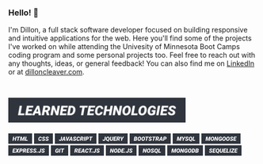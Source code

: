 ### Hello! 👋

I'm Dillon, a full stack software developer focused on building responsive and intuitive applications for the web. Here you'll find some of the projects I've worked on while attending the Univesity of Minnesota Boot Camps coding program and some personal projects too. Feel free to reach out with any thoughts, ideas, or general feedback! You can also find me on [LinkedIn](https://www.linkedin.com/in/dillon-cleaver/) or at [dilloncleaver.com](https://www.dilloncleaver.com/).

<p align="left">
    <img src="https://github.com/teamjuli0/readme-badges/blob/main/themes/clean-dark/menu-categories/learned-technologies.png?raw=true" alt="learned-technologies" style="height: 50px; padding: 30px 0 0 0"/>
</p>

<div style="padding-top: 5px">
    <img src="https://github.com/teamjuli0/readme-badges/blob/main/themes/clean-dark/technologies/html.png?raw=true" alt="html" style="height: 21px;" />
    <img src="https://github.com/teamjuli0/readme-badges/blob/main/themes/clean-dark/technologies/css.png?raw=true" alt="css" style="height: 21px;" />
    <img src="https://github.com/teamjuli0/readme-badges/blob/main/themes/clean-dark/technologies/javascript.png?raw=true" alt="javascript" style="height: 21px;" />
    <img src="https://github.com/teamjuli0/readme-badges/blob/main/themes/clean-dark/technologies/jquery.png?raw=true" alt="jquery" style="height: 21px;" />
    <img src="https://github.com/teamjuli0/readme-badges/blob/main/themes/clean-dark/technologies/bootstrap.png?raw=true" alt="bootstrap" style="height: 21px;" />
    <img src="https://github.com/teamjuli0/readme-badges/blob/main/themes/clean-dark/technologies/mysql.png?raw=true" alt="mysql" style="height: 21px;" />
    <img src="https://github.com/teamjuli0/readme-badges/blob/main/themes/clean-dark/technologies/mongoose.png?raw=true" alt="mongoose" style="height: 21px;" />
    <img src="https://github.com/teamjuli0/readme-badges/blob/main/themes/clean-dark/technologies/expressjs.png?raw=true" alt="expressjs" style="height: 21px;" />
    <img src="https://github.com/teamjuli0/readme-badges/blob/main/themes/clean-dark/technologies/git.png?raw=true" alt="git" style="height: 21px;" />
    <img src="https://github.com/teamjuli0/readme-badges/blob/main/themes/clean-dark/technologies/reactjs.png?raw=true" alt="reactjs" style="height: 21px;" />
    <img src="https://github.com/teamjuli0/readme-badges/blob/main/themes/clean-dark/technologies/nodejs.png?raw=true" alt="nodejs" style="height: 21px;" />
    <img src="https://github.com/teamjuli0/readme-badges/blob/main/themes/clean-dark/technologies/nosql.png?raw=true" alt="nosql" style="height: 21px;" /> 
    <img src="https://github.com/teamjuli0/readme-badges/blob/main/themes/clean-dark/technologies/mongodb.png?raw=true" alt="mongodb" style="height: 21px;" />
    <img src="https://github.com/teamjuli0/readme-badges/blob/main/themes/clean-dark/technologies/sequelize.png?raw=true" alt="sequelize" style="height: 21px;" />
</div>
